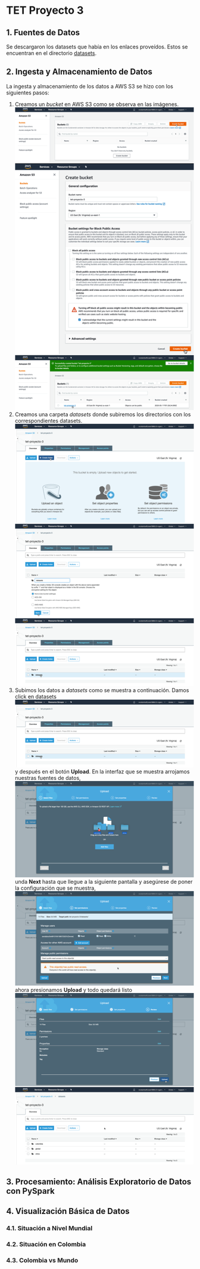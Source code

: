 # TET Proyecto 3

## 1. Fuentes de Datos

Se descargaron los datasets que había en los enlaces proveídos. Estos se encuentran en el directorio [datasets](datasets).

## 2. Ingesta y Almacenamiento de Datos

La ingesta y almacenamiento de los datos a AWS S3 se hizo con los siguientes pasos:

1. Creamos un _bucket_ en AWS S3 como se observa en las imágenes. ![s3-1](images/s3/img-1.png) ![s3-2](images/s3/img-2.png) ![s3-3](images/s3/img-3.png)
2. Creamos una carpeta _datasets_ donde subiremos los directorios con los correspondientes datasets. ![s3-4](images/s3/img-4.png) ![s3-5](images/s3/img-5.png) ![s3-6](images/s3/img-6.png)
3. Subimos los datos a _datasets_ como se muestra a continuación. Damos click en datasets ![s3-6](images/s3/img-6.png) y después en el botón **Upload**. En la interfaz que se muestra arrojamos nuestras fuentes de datos, ![s3-7](images/s3/img-7.png) unda **Next** hasta que llegue a la siguiente pantalla y asegúrese de poner la configuración que se muestra, ![s3-8](images/s3/img-8.png) ahora presionamos **Upload** y todo quedará listo ![s3-9](images/s3/img-9.png) ![s3-10](images/s3/img-10.png)

## 3. Procesamiento: Análisis Exploratorio de Datos con PySpark

## 4. Visualización Básica de Datos

### 4.1. Situación a Nivel Mundial

### 4.2. Situación en Colombia

### 4.3. Colombia vs Mundo

